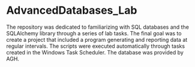 # AdvancedDatabases_Lab

The repository was dedicated to familiarizing with SQL databases and the SQLAlchemy library through a series of lab tasks. The final goal was to create a project that included a program generating and reporting data at regular intervals. The scripts were executed automatically through tasks created in the Windows Task Scheduler. The database was provided by AGH.
